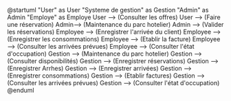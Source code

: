 @startuml
"User" as User
"Systeme de gestion" as Gestion
"Admin" as Admin
"Employe" as Employe
User --> (Consulter les offres)
User --> (Faire une réservation)
Admin--> (Maintenance du parc hotelier)
Admin --> (Valider les réservations)
Employee --> (Enregistrer l'arrivée du client)
Employee --> (Enregistrer les consommations)
Employee --> (Etablir la facture)
Employee --> (Consulter les arrivées prévues)
Employee --> (Consulter l'état d'occupation)
Gestion --> (Maintenance du parc hotelier)
Gestion --> (Consulter disponibilités)
Gestion --> (Enregistrer réservations)
Gestion --> (Enregistrer Arrhes)
Gestion --> (Enregistrer arrivées)
Gestion --> (Enregistrer consommations)
Gestion --> (Etablir factures)
Gestion --> (Consulter les arrivées prévues)
Gestion --> (Consulter l'état d'occupation)
@enduml
